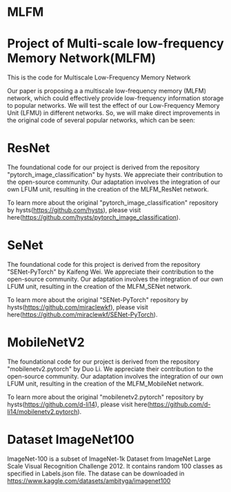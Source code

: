# MLFM
# Project of Multi-scale low-frequency Memory Network(MLFM)

This is the code for Multiscale Low-Frequency Memory Network

Our paper is proposing a a multiscale low-frequency memory (MLFM) network, which could effectively provide low-frequency information storage to popular networks. We will test the effect of our Low-Frequency Memory Unit (LFMU) in different networks. So, we will make direct improvements in the original code of several popular networks, which can be seen:

# ResNet
The foundational code for our project is derived from the repository "pytorch_image_classification" by hysts. We appreciate their contribution to the open-source community. Our adaptation involves the integration of our own LFUM unit, resulting in the creation of the MLFM_ResNet network.

To learn more about the original "pytorch_image_classification" repository by hysts(https://github.com/hysts), please visit here(https://github.com/hysts/pytorch_image_classification).

# SeNet
The foundational code for this project is derived from the repository "SENet-PyTorch" by Kaifeng Wei. We appreciate their contribution to the open-source community. Our adaptation involves the integration of our own LFUM unit, resulting in the creation of the MLFM_SENet network.

To learn more about the original "SENet-PyTorch" repository by hysts(https://github.com/miraclewkf), please visit here(https://github.com/miraclewkf/SENet-PyTorch).

# MobileNetV2
The foundational code for our project is derived from the repository "mobilenetv2.pytorch" by Duo Li. We appreciate their contribution to the open-source community. Our adaptation involves the integration of our own LFUM unit, resulting in the creation of the MLFM_MobileNet network.

To learn more about the original "mobilenetv2.pytorch" repository by hysts(https://github.com/d-li14), please visit here(https://github.com/d-li14/mobilenetv2.pytorch).

# Dataset ImageNet100
ImageNet-100 is a subset of ImageNet-1k Dataset from ImageNet Large Scale Visual Recognition Challenge 2012. It contains random 100 classes as specified in Labels.json file. The datase can be downloaded in https://www.kaggle.com/datasets/ambityga/imagenet100
